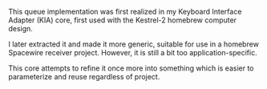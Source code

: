 This queue implementation was first realized in my
Keyboard Interface Adapter (KIA)
core, first used with the Kestrel-2 homebrew computer design.

I later extracted it and made it more generic,
suitable for use in a homebrew Spacewire receiver project.
However, it is still a bit too application-specific.

This core attempts to refine it once more into something which is easier to parameterize and reuse regardless of project.

